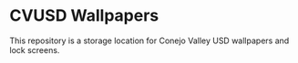 # CVUSD Wallpapers
 
This repository is a storage location for Conejo Valley USD wallpapers and lock screens.

